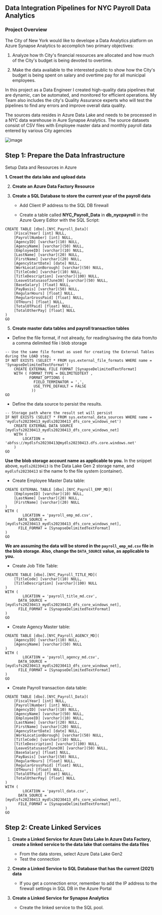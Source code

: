## Data Integration Pipelines for NYC Payroll Data Analytics

### Project Overview
The City of New York would like to develope a Data Analytics platform on Azure Synapse Analytics to accomplich two primary objectives:
1. Analyze how th City's financial resources are allocated and how much of the City's budget is being devoted to overtime.

2. Make the data available to the interested public to show how the City's budget is being spent on salary and overtime pay for all municipal employees.

In this project as a Data Engineer I created high-quality data pipelines that are dynamic, can be automated, and monitored for efficient operations. My Team also includes the city's Quality Assurance experts who will test the pipelines to find any errors and improve overall data quality.

The sources data resides in Azure Data Lake and needs to be processed in a NYC data warehouse in Aure Synapse Analytics. The source datasets consist of CSV files with Employee master data and monthly payroll data entered by various City agencies

![image](https://user-images.githubusercontent.com/58150666/235501206-a2840698-cdd1-4b1f-b28a-6f31d405f02a.png)



## **Step 1:** Prepare the Data Infrastructure
Setup Data and Resources in Azure

**1. Creaet the data lake and upload data**


2. **Create an Azure Data Factory Resource**
3. **Create a SQL Database to store the current year of the payroll data**

    * Add Client IP address to the SQL DB firewall

    * Create a table called **NYC_Payroll_Data** in **db_nycpayroll** in the Azure Query Editor with the SQL Script:

``` tsql
CREATE TABLE [dbo].[NYC_Payroll_Data](
    [FiscalYear] [int] NULL,
    [PayrollNumber] [int] NULL,
    [AgencyID] [varchar](10) NULL,
    [AgencyName] [varchar](50) NULL,
    [EmployeeID] [varchar](10) NULL,
    [LastName] [varchar](20) NULL,
    [FirstName] [varchar](20) NULL,
    [AgencyStartDate] [date] NULL,
    [WorkLocationBorough] [varchar](50) NULL,
    [TitleCode] [varchar](10) NULL,
    [TitleDescription] [varchar](100) NULL,
    [LeaveStatusasofJune30] [varchar](50) NULL,
    [BaseSalary] [float] NULL,
    [PayBasis] [varchar](50) NULL,
    [RegularHours] [float] NULL,
    [RegularGrossPaid] [float] NULL,
    [OTHours] [float] NULL,
    [TotalOTPaid] [float] NULL,
    [TotalOtherPay] [float] NULL
) 
GO
```

5. **Create master data tables and payroll transaction tables**
* Define the file format, if not already, for reading/saving the data from/to a comma delimited file i blob storage

``` tsql
-- Use the same file format as used for creating the External Tables during the LOAD step.
IF NOT EXISTS (SELECT * FROM sys.external_file_formats WHERE name = 'SynapseDelimitedTextFormat') 
    CREATE EXTERNAL FILE FORMAT [SynapseDelimitedTextFormat] 
    WITH ( FORMAT_TYPE = DELIMITEDTEXT ,
           FORMAT_OPTIONS (
             FIELD_TERMINATOR = ',',
             USE_TYPE_DEFAULT = FALSE
            ))
GO
```

* Define the data source to persist the results.
``` tsql
-- Storage path where the result set will persist
IF NOT EXISTS (SELECT * FROM sys.external_data_sources WHERE name = 'mydlsfs20230413_mydls20230413_dfs_core_windows_net') 
    CREATE EXTERNAL DATA SOURCE [mydlsfs20230413_mydls20230413_dfs_core_windows_net] 
    WITH (
        LOCATION = 'abfss://mydlsfs20230413@mydls20230413.dfs.core.windows.net' 
    )
GO
```

**Use the blob storage account name as applicable to you.** In the snippet above, `mydls20230413` is the Data Lake Gen 2 storage name, and `mydlsfs20230413` si the name fo the file system (container).

* Create Employee Master Data table:
``` tsql
CREATE EXTERNAL TABLE [dbo].[NYC_Payroll_EMP_MD](
    [EmployeeID] [varchar](10) NULL,
    [LastName] [varchar](20) NULL,
    [FirstName] [varchar](20) NULL
)
WITH (
		LOCATION = 'payroll_emp_md.csv',
      DATA_SOURCE = [mydlsfs20230413_mydls20230413_dfs_core_windows_net],
      FILE_FORMAT = [SynapseDelimitedTextFormat]
)
GO
```

**We are assuming the data will be stored in the `payroll_emp_md.csv` file in the blob storage. Also, change the `DATA_SOURCE` value, as applicable to you.**

* Create Job Title Table:
``` tsql
CREATE TABLE [dbo].[NYC_Payroll_TITLE_MD](
    [TitleCode] [varchar](10) NULL,
    [TitleDescription] [varchar](100) NULL
)
WITH (
		LOCATION = 'payroll_title_md.csv',
      DATA_SOURCE = [mydlsfs20230413_mydls20230413_dfs_core_windows_net],
      FILE_FORMAT = [SynapseDelimitedTextFormat]
)
GO
```

* Create Agency Master table:
``` tsql
CREATE TABLE [dbo].[NYC_Payroll_AGENCY_MD](
    [AgencyID] [varchar](10) NULL,
    [AgencyName] [varchar](50) NULL
)
WITH (
		LOCATION = 'payroll_agency_md.csv',
      DATA_SOURCE = [mydlsfs20230413_mydls20230413_dfs_core_windows_net],
      FILE_FORMAT = [SynapseDelimitedTextFormat]
)
GO
```

* Create Payroll transaction data table:
``` tsql
CREATE TABLE [dbo].[NYC_Payroll_Data](
    [FiscalYear] [int] NULL,
    [PayrollNumber] [int] NULL,
    [AgencyID] [varchar](10) NULL,
    [AgencyName] [varchar](50) NULL,
    [EmployeeID] [varchar](10) NULL,
    [LastName] [varchar](20) NULL,
    [FirstName] [varchar](20) NULL,
    [AgencyStartDate] [date] NULL,
    [WorkLocationBorough] [varchar](50) NULL,
    [TitleCode] [varchar](10) NULL,
    [TitleDescription] [varchar](100) NULL,
    [LeaveStatusasofJune30] [varchar](50) NULL,
    [BaseSalary] [float] NULL,
    [PayBasis] [varchar](50) NULL,
    [RegularHours] [float] NULL,
    [RegularGrossPaid] [float] NULL,
    [OTHours] [float] NULL,
    [TotalOTPaid] [float] NULL,
    [TotalOtherPay] [float] NULL
) 
WITH (
		LOCATION = 'payroll_data.csv',
      DATA_SOURCE = [mydlsfs20230413_mydls20230413_dfs_core_windows_net],
      FILE_FORMAT = [SynapseDelimitedTextFormat]
)
GO
```


## **Step 2:** Create Linked Services

1. **Create a Linked Service for Azure Data Lake
In Azure Data Factory, create a linked service to the data lake that contains the data files**
    * From the data stores, select Azure Data Lake Gen2
    * Test the connection
    
2. **Create a Linked Service to SQL Database that has the current (2021) data**
    * If you get a connection error, remember to add the IP address to the firewall settings in SQL DB in the Azure Portal
    
3. **Create a Linked Service for Synapse Analytics**
    * Create the linked service to the SQL pool.
